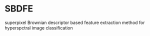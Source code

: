 # SBDFE
superpixel Brownian descriptor based feature extraction method for hyperspctral image classification
